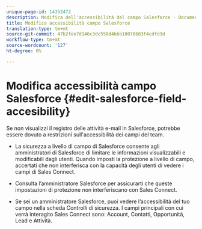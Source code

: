 ```yaml
---
unique-page-id: 14352472
description: Modifica dell'accessibilità del campo Salesforce - Documenti Marketo - Documentazione del prodotto
title: Modifica accessibilità campo Salesforce
translation-type: tm+mt
source-git-commit: 47b2fee7d146c3dc558d4bbb10070683f4cdfd3d
workflow-type: tm+mt
source-wordcount: '127'
ht-degree: 0%

---
```



# Modifica accessibilità campo Salesforce {#edit-salesforce-field-accesibility}

Se non visualizzi il registro delle attività e-mail in Salesforce, potrebbe essere dovuto a restrizioni sull&#39;accessibilità dei campi del team.

* La sicurezza a livello di campo di Salesforce consente agli amministratori di Salesforce di limitare le informazioni visualizzabili e modificabili dagli utenti. Quando imposti la protezione a livello di campo, accertati che non interferisca con la capacità degli utenti di vedere i campi di Sales Connect.

* Consulta l’amministratore Salesforce per assicurarti che queste impostazioni di protezione non interferiscano con Sales Connect.

* Se sei un amministratore Salesforce, puoi vedere l’accessibilità del tuo campo nella scheda Controlli di sicurezza. I campi principali con cui verrà interagito Sales Connect sono: Account, Contatti, Opportunità, Lead e Attività.

